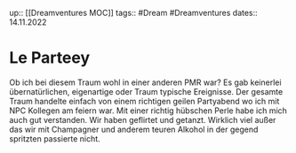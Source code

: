 up:: [[Dreamventures MOC]]
tags:: #Dream #Dreamventures
dates:: 14.11.2022



# Le Parteey

Ob ich bei diesem Traum wohl in einer anderen PMR war?
Es gab keinerlei übernatürlichen, eigenartige oder Traum typische Ereignisse.
Der gesamte Traum handelte einfach von einem richtigen geilen Partyabend wo ich mit NPC Kollegen am feiern war.
Mit einer richtig hübschen Perle habe ich mich auch gut verstanden. Wir haben geflirtet und getanzt.
Wirklich viel außer das wir mit Champagner und anderem teuren Alkohol in der gegend spritzten passierte nicht.